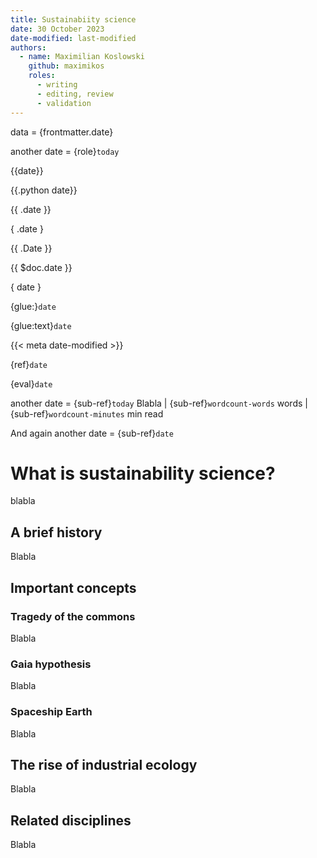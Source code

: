 ```yaml
---
title: Sustainabiity science
date: 30 October 2023
date-modified: last-modified
authors:
  - name: Maximilian Koslowski
    github: maximikos
    roles:
      - writing
      - editing, review
      - validation
---
```


data = {frontmatter.date}

another date = {role}`today`

{{date}}

{{.python date}}

{{ .date }}

{ .date }

{{ .Date }}

{{ $doc.date }}

{ date }

{glue:}`date`

{glue:text}`date`

{{< meta date-modified >}}

{ref}`date`

{eval}`date`

another date = {sub-ref}`today` Blabla | {sub-ref}`wordcount-words` words | {sub-ref}`wordcount-minutes` min read

And again another date = {sub-ref}`date`

# What is sustainability science?

blabla

## A brief history

Blabla

## Important concepts

### Tragedy of the commons
Blabla

### Gaia hypothesis
Blabla

### Spaceship Earth
Blabla

## The rise of industrial ecology
Blabla

## Related disciplines
Blabla